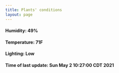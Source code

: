 ```yaml
---
title: Plants' conditions
layout: page
---
```



#### Humidity: 49%
#### Temperature: 71F
#### Lighting: Low
#### Time of last update: Sun May  2 10:27:00 CDT 2021
